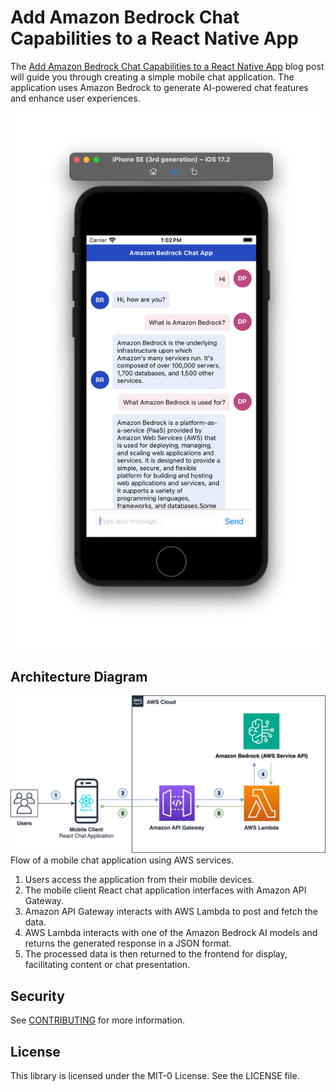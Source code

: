 # Add Amazon Bedrock Chat Capabilities to a React Native App


The [Add Amazon Bedrock Chat Capabilities to a React Native App](https://github.com/aws-samples/amazon-bedrock-react-native-chat-app) blog post will guide you through creating a simple mobile chat application. The application uses Amazon Bedrock to generate AI-powered chat features and enhance user experiences.

![Amazon Bedrock chat application user interface](./media/rn-chat-app.png)

## Architecture Diagram

![Figure 1: Flow of a mobile chat application using AWS services.](./media/amazon-bedrock-react-native-chat-app.png)
Flow of a mobile chat application using AWS services.

1. Users access the application from their mobile devices.
2. The mobile client React chat application interfaces with Amazon API Gateway.
3. Amazon API Gateway interacts with AWS Lambda to post and fetch the data.
4. AWS Lambda interacts with one of the Amazon Bedrock AI models and returns the generated response in a JSON format.
5. The processed data is then returned to the frontend for display, facilitating content or chat presentation.


## Security

See [CONTRIBUTING](CONTRIBUTING.md#security-issue-notifications) for more information.

## License

This library is licensed under the MIT-0 License. See the LICENSE file.

